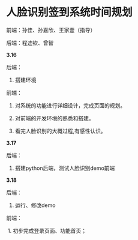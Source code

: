 # 人脸识别签到系统时间规划

前端：孙佳、孙嘉欣、王家壹（指导）

后端：程迪钦、曾智

**3.16** 

后端：

1. 搭建环境

前端：

1. 对系统的功能进行详细设计，完成页面的规划。

2. 对前端的开发环境的熟悉和搭建。

3. 看完人脸识别的大概过程,有感性认识。

**3.17**

后端：

1. 搭建python后端，测试人脸识别demo前端

**3.18**

后端：

1. 运行、修改demo

前端：

​    1. 初步完成登录页面、功能首页；





​    


